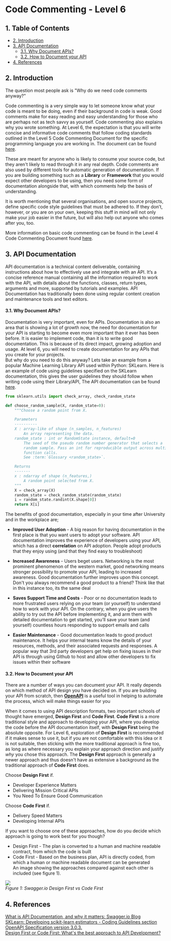# Code Commenting - Level 6

## 1. Table of Contents
- [2. Introduction](#2-introduction)
- [3. API Documentation](#3-api-documentation)
    - [3.1. Why Document APIs?](#31-why-document-apis)
    - [3.2. How to Document your API](#32-how-to-document-your-api)
- [4. References](#4-references)

## 2. Introduction

The question most people ask is "Why do we need code comments anyway?"

Code commenting is a very simple way to let someone know what your code is meant to be doing, even if their background in code is weak. Good comments make for easy reading and easy understanding for those who are perhaps not as tech savvy as yourself. Code commenting also explains why you wrote something. At Level 6, the expectation is that you will write concise and informative code comments that follow coding standards outlined in the Level 5 Code Commenting Document for the specific programming language you are working in. The document can be found [here](../level5/commenting.md).

These are meant for anyone who is likely to consume your source code, but they aren't likely to read through it in any real depth. Code comments are also used by different tools for automatic generation of documentation.
If you are building something such as a **Library** or **Framework** that you would expect other developers to be using, then you need some form of documentation alongside that, with which comments help the basis of understanding.

It is worth mentioning that several organisations, and open source projects, define specific code style guidelines that must be adhered to.
If they don’t, however, or you are on your own, keeping this stuff in mind will not only make your job easier in the future, but will also help out anyone who comes after you, too.

More information on basic code commenting can be found in the Level 4 Code Commenting Document found [here](../level4/commenting.md).  

## 3. API Documentation
API documentation is a technical content deliverable, containing instructions about how to effectively use and integrate with an API. It’s a concise reference manual containing all the information required to work with the API, with details about the functions, classes, return types, arguments and more, supported by tutorials and examples. API Documentation has traditionally been done using regular content creation and maintenance tools and text editors.

#### 3.1. Why Document APIs?
Documentation is very important, even for APIs. Documentation is also an area that is showing a lot of growth now, the need for documentation for your API is starting to become even more important than it ever has been before. It is easier to implement code, than it is to write good documentation. This is because of its direct impact, growing adoption and usage. At level 6, you will need to create documentation for any APIs that you create for your projects.  
But why do you need to do this anyway? Lets take an example from a popular Machine Learning Library API used within Python: SKLearn. Here is an example of code using guidelines specified on the SKLearn documentation, this gives the user guidelines they should follow when writing code using their Library/API, The API documentation can be found [here](https://scikit-learn.org/stable/developers/develop.html#coding-guidelines). 
```python
from sklearn.utils import check_array, check_random_state

def choose_random_sample(X, random_state=0):
    """Choose a random point from X.

    Parameters
    ----------
    X : array-like of shape (n_samples, n_features)
        An array representing the data.
    random_state : int or RandomState instance, default=0
        The seed of the pseudo random number generator that selects a
        random sample. Pass an int for reproducible output across multiple
        function calls.
        See :term:`Glossary <random_state>`.

    Returns
    -------
    x : ndarray of shape (n_features,)
        A random point selected from X.
    """
    X = check_array(X)
    random_state = check_random_state(random_state)
    i = random_state.randint(X.shape[0])
    return X[i]
```
The benefits of good documentation, especially in your time after University and in the workplace are;

* **Improved User Adoption** - A big reason for having documentation in the first place is that you want users to adopt your software. API documentation improves the experience of developers using your API, which has a direct **correlation** on API adoption. People adopt products that they enjoy using (and that they find easy to troubleshoot)

* **Increased Awareness** - Users beget users. Networking is the most prominent phenomenon of the western market, good networking means stronger possibility to promote your API, leading to increased awareness. Good documentation further improves upon this concept. Don't you always recommend a good product to a friend? Think like that in this instance too, its the same deal

* **Saves Support Time and Costs** - Poor or no documentation leads to more frustrated users relying on your team (or yourself) to understand how to work with your API. On the contrary, when you give users the ability to try out the API before implementing it, and arm them with detailed documentation to get started, you’ll save your team (and yourself) countless hours responding to support emails and calls

* **Easier Maintenance** - Good documentation leads to good product maintenance. It helps your internal teams know the details of your resources, methods, and their associated requests and responses. A popular way that 3rd party developers get help on fixing issues in their API is through using Github to host and allow other developers to fix issues within their software

#### 3.2. How to Document your API
There are a number of ways you can document your API. It really depends on which method of API design you have decided on. If you are building your API from scratch, then [**OpenAPI**](http://spec.openapis.org/oas/v3.0.3) is a useful tool in helping to automate the process, which will make things easier for you  

When it comes to using API description formats, two important schools of thought have emerged, **Design First** and **Code First**. **Code First** is a more traditional style and approach to developing your API, where you develop the code before the API documentation itself, with **Design First** being the absolute opposite. For Level 6, exploration of **Design First** is recommended if it makes sense to use it, but if you are not comfortable with this idea or it is not suitable, then sticking with the more traditional approach is fine too, as long as where necessary you explain your approach direction and justify *why* you chose this approach. The **Design First** approach is generally a newer approach and thus doesn't have as extensive a background as the traditional approach of **Code First** does. 

Choose **Design First** if.
* Developer Experience Matters
* Delivering Mission Critical APIs
* You Need To Ensure Good Communication  

Choose **Code First** if.
* Delivery Speed Matters
* Developing Internal APIs
 
If you want to choose one of these approaches, how do you decide which approach is going to work best for you though?  

* Design First - The plan is converted to a human and machine readable contract, from which the code is built
* Code First   - Based on the business plan, API is directly coded, from which a human or machine readable document can be generated  
An image showing the approaches compared against each other is included (see figure 1).

![](https://static1.smartbear.co/swagger/media/blog/wp/designvscode.jpg)  
*Figure 1: Swagger.io Design First vs Code First*

## 4. References   
[What is API Documentation, and why it matters: Swagger.io Blog](https://swagger.io/blog/api-documentation/what-is-api-documentation-and-why-it-matters/)  
[SKLearn: Developing scikit-learn estimators - Coding Guidelines section](https://scikit-learn.org/stable/developers/develop.html#coding-guidelines)  
[OpenAPI Specification version 3.0.3.](http://spec.openapis.org/oas/v3.0.3)  
[Design First or Code First: What's the best approach to API Development?](https://swagger.io/blog/api-design/design-first-or-code-first-api-development/)  

